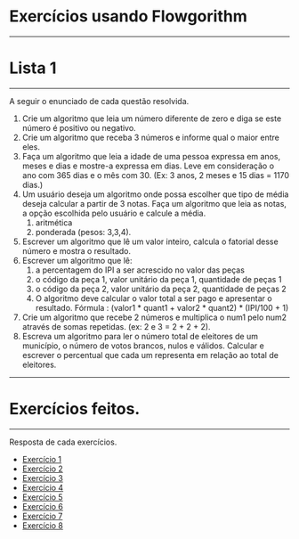 # Exercícios usando Flowgorithm
 ---
# Lista 1
---
A seguir o enunciado de cada questão resolvida.
1. Crie um algoritmo que leia um número diferente de zero e diga se este número é
positivo ou negativo.
1. Crie um algoritmo que receba 3 números e informe qual o maior entre eles.
1. Faça um algoritmo que leia a idade de uma pessoa expressa em anos, meses e dias e
mostre-a expressa em dias. Leve em consideração o ano com 365 dias e o mês com 30.
(Ex: 3 anos, 2 meses e 15 dias = 1170 dias.)
1. Um usuário deseja um algoritmo onde possa escolher que tipo de média deseja
calcular a partir de 3 notas. Faça um algoritmo que leia as notas, a opção escolhida
pelo usuário e calcule a média.
   1. aritmética
   1. ponderada (pesos: 3,3,4).
1. Escrever um algoritmo que lê um valor inteiro, calcula o fatorial desse número e
mostra o resultado.
1. Escrever um algoritmo que lê:
   1. a percentagem do IPI a ser acrescido no valor das peças
   1. o código da peça 1, valor unitário da peça 1, quantidade de peças 1
   1. o código da peça 2, valor unitário da peça 2, quantidade de peças 2
   1. O algoritmo deve calcular o valor total a ser pago e apresentar o resultado. Fórmula : (valor1 * quant1 + valor2 * quant2) * (IPI/100 + 1)
1. Crie um algoritmo que recebe 2 números e multiplica o num1 pelo num2 através de
somas repetidas. (ex: 2 e 3 = 2 + 2 + 2).
1. Escreva um algoritmo para ler o número total de eleitores de um município, o número de votos brancos, nulos e válidos. Calcular e escrever o percentual que cada um representa em relação ao total de eleitores.
--- 
# Exercícios feitos.
---
Resposta de cada exercícios.
* [Exercício 1](https://github.com/fiorellizz/Atividades-UCB/blob/main/Algoritmo.Programa%C3%A7%C3%A3oEstruturada/Exerc%C3%ADciosFlowgorithm/Lista1%208ex/ex1.fprg)
* [Exercício 2](https://github.com/fiorellizz/Atividades-UCB/blob/main/Algoritmo.Programa%C3%A7%C3%A3oEstruturada/Exerc%C3%ADciosFlowgorithm/Lista1%208ex/ex2.fprg)
* [Exercício 3](https://github.com/fiorellizz/Atividades-UCB/blob/main/Algoritmo.Programa%C3%A7%C3%A3oEstruturada/Exerc%C3%ADciosFlowgorithm/Lista1%208ex/ex3.fprg)
* [Exercício 4](https://github.com/fiorellizz/Atividades-UCB/blob/main/Algoritmo.Programa%C3%A7%C3%A3oEstruturada/Exerc%C3%ADciosFlowgorithm/Lista1%208ex/ex4.fprg)
* [Exercício 5](https://github.com/fiorellizz/Atividades-UCB/blob/main/Algoritmo.Programa%C3%A7%C3%A3oEstruturada/Exerc%C3%ADciosFlowgorithm/Lista1%208ex/ex5.fprg)
* [Exercício 6](https://github.com/fiorellizz/Atividades-UCB/blob/main/Algoritmo.Programa%C3%A7%C3%A3oEstruturada/Exerc%C3%ADciosFlowgorithm/Lista1%208ex/ex6.fprg)
* [Exercício 7](https://github.com/fiorellizz/Atividades-UCB/blob/main/Algoritmo.Programa%C3%A7%C3%A3oEstruturada/Exerc%C3%ADciosFlowgorithm/Lista1%208ex/ex7.fprg)
* [Exercício 8](https://github.com/fiorellizz/Atividades-UCB/blob/main/Algoritmo.Programa%C3%A7%C3%A3oEstruturada/Exerc%C3%ADciosFlowgorithm/Lista1%208ex/ex8.fprg)
